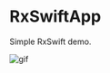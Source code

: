 # RxSwiftApp
Simple RxSwift demo.


<img src="https://media.giphy.com/media/6b8Ho2O1euWTfzuliI/giphy.gif" title="gif">
